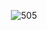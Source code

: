 <p align="center">
    <img align="center" alt="505" src="https://media.giphy.com/media/hWHgmVRQbfjWD6Wphw/giphy.gif">
</p>


